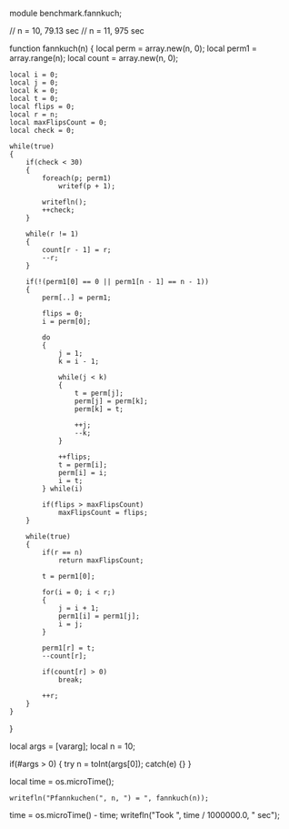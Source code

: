 module benchmark.fannkuch;

// n = 10, 79.13 sec
// n = 11, 975 sec

function fannkuch(n)
{
	local perm = array.new(n, 0);
	local perm1 = array.range(n);
	local count = array.new(n, 0);

	local i = 0;
	local j = 0;
	local k = 0;
	local t = 0;
	local flips = 0;
	local r = n;
	local maxFlipsCount = 0;
	local check = 0;

	while(true)
	{
		if(check < 30)
		{
			foreach(p; perm1)
				writef(p + 1);

			writefln();
			++check;
		}

		while(r != 1)
		{
			count[r - 1] = r;
			--r;
		}

		if(!(perm1[0] == 0 || perm1[n - 1] == n - 1))
		{
			perm[..] = perm1;

			flips = 0;
			i = perm[0];

			do
			{
				j = 1;
				k = i - 1;

				while(j < k)
				{
					t = perm[j];
					perm[j] = perm[k];
					perm[k] = t;

					++j;
					--k;
				}

				++flips;
				t = perm[i];
				perm[i] = i;
				i = t;
			} while(i)

			if(flips > maxFlipsCount)
				maxFlipsCount = flips;
		}

		while(true)
		{
			if(r == n)
				return maxFlipsCount;

			t = perm1[0];

			for(i = 0; i < r;)
			{
				j = i + 1;
				perm1[i] = perm1[j];
				i = j;
			}

			perm1[r] = t;
			--count[r];

			if(count[r] > 0)
				break;

			++r;
		}
	}
}

local args = [vararg];
local n = 10;

if(#args > 0)
{
	try
		n = toInt(args[0]);
	catch(e) {}
}

local time = os.microTime();

	writefln("Pfannkuchen(", n, ") = ", fannkuch(n));
	
time = os.microTime() - time;
writefln("Took ", time / 1000000.0, " sec");